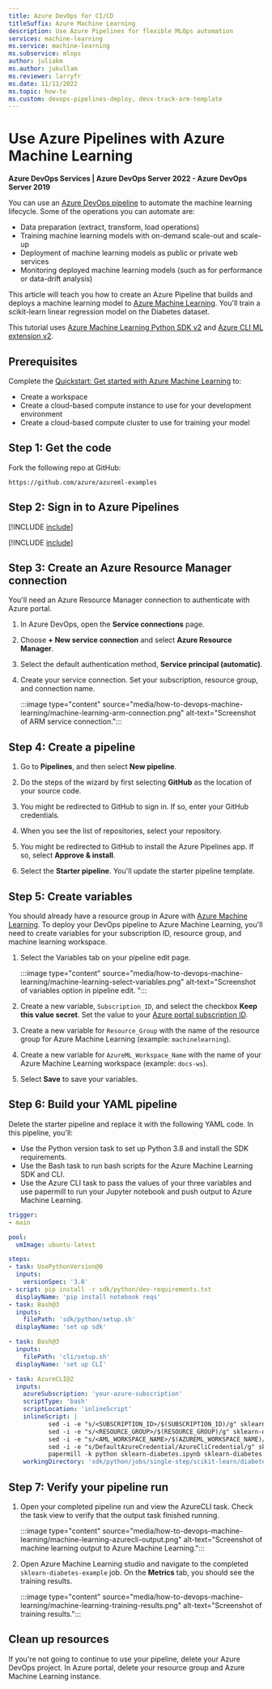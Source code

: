 ```yaml
---
title: Azure DevOps for CI/CD
titleSuffix: Azure Machine Learning
description: Use Azure Pipelines for flexible MLOps automation
services: machine-learning
ms.service: machine-learning
ms.subservice: mlops
author: juliakm
ms.author: jukullam
ms.reviewer: larryfr
ms.date: 11/11/2022
ms.topic: how-to
ms.custom: devops-pipelines-deploy, devx-track-arm-template
---
```


# Use Azure Pipelines with Azure Machine Learning

**Azure DevOps Services | Azure DevOps Server 2022 - Azure DevOps Server 2019**

You can use an [Azure DevOps pipeline](/azure/devops/pipelines/) to automate the machine learning lifecycle. Some of the operations you can automate are:

* Data preparation (extract, transform, load operations)
* Training machine learning models with on-demand scale-out and scale-up
* Deployment of machine learning models as public or private web services
* Monitoring deployed machine learning models (such as for performance or data-drift analysis)

This article will teach you how to create an Azure Pipeline that builds and deploys a machine learning model to [Azure Machine Learning](overview-what-is-azure-machine-learning.md). You'll train a scikit-learn linear regression model on the Diabetes dataset.

This tutorial uses [Azure Machine Learning Python SDK v2](/python/api/overview/azure/ai-ml-readme) and [Azure CLI ML extension v2](/cli/azure/ml). 

## Prerequisites

Complete the [Quickstart: Get started with Azure Machine Learning](quickstart-create-resources.md) to:
* Create a workspace
* Create a cloud-based compute instance to use for your development environment
* Create a cloud-based compute cluster to use for training your model

## Step 1: Get the code

Fork the following repo at GitHub:

```
https://github.com/azure/azureml-examples
```

## Step 2: Sign in to Azure Pipelines

[!INCLUDE [include](~/articles/reusable-content/devops-pipelines/sign-in-azure-pipelines.md)]

[!INCLUDE [include](~/articles/reusable-content/devops-pipelines/create-project.md)]

## Step 3: Create an Azure Resource Manager connection

You'll need an Azure Resource Manager connection to authenticate with Azure portal. 

1. In Azure DevOps, open the **Service connections** page.

1. Choose **+ New service connection** and select **Azure Resource Manager**.

1. Select the default authentication method, **Service principal (automatic)**.

1. Create your service connection. Set your subscription, resource group, and connection name. 

    :::image type="content" source="media/how-to-devops-machine-learning/machine-learning-arm-connection.png" alt-text="Screenshot of ARM service connection.":::


## Step 4: Create a pipeline

1. Go to **Pipelines**, and then select **New pipeline**.

1. Do the steps of the wizard by first selecting **GitHub** as the location of your source code.

1. You might be redirected to GitHub to sign in. If so, enter your GitHub credentials.

1. When you see the list of repositories, select your repository.

1. You might be redirected to GitHub to install the Azure Pipelines app. If so, select **Approve & install**.

1. Select the **Starter pipeline**. You'll update the starter pipeline template.

## Step 5: Create variables

You should already have a resource group in Azure with [Azure Machine Learning](overview-what-is-azure-machine-learning.md). To deploy your DevOps pipeline to Azure Machine Learning, you'll need to create variables for your subscription ID, resource group, and machine learning workspace. 

1. Select the Variables tab on your pipeline edit page.  

    :::image type="content" source="media/how-to-devops-machine-learning/machine-learning-select-variables.png" alt-text="Screenshot of variables option in pipeline edit. ":::   
 
1. Create a new variable, `Subscription_ID`, and select the checkbox **Keep this value secret**. Set the value to your [Azure portal subscription ID](../azure-portal/get-subscription-tenant-id.md).
1. Create a new variable for `Resource_Group` with the name of the resource group for Azure Machine Learning (example: `machinelearning`). 
1. Create a new variable for `AzureML_Workspace_Name` with the name of your Azure Machine Learning workspace (example: `docs-ws`).
1. Select **Save** to save your variables. 

## Step 6: Build your YAML pipeline

Delete the starter pipeline and replace it with the following YAML code. In this pipeline, you'll:

* Use the Python version task to set up Python 3.8 and install the SDK requirements.
* Use the Bash task to run bash scripts for the Azure Machine Learning SDK and CLI.
* Use the Azure CLI task to pass the values of your three variables and use papermill to run your Jupyter notebook and push output to Azure Machine Learning. 

```yaml
trigger:
- main

pool:
  vmImage: ubuntu-latest

steps:
- task: UsePythonVersion@0
  inputs:
    versionSpec: '3.8'
- script: pip install -r sdk/python/dev-requirements.txt
  displayName: 'pip install notebook reqs'
- task: Bash@3
  inputs:
    filePath: 'sdk/python/setup.sh'
  displayName: 'set up sdk'

- task: Bash@3
  inputs:
    filePath: 'cli/setup.sh'
  displayName: 'set up CLI'

- task: AzureCLI@2
  inputs:
    azureSubscription: 'your-azure-subscription'
    scriptType: 'bash'
    scriptLocation: 'inlineScript'
    inlineScript: |
           sed -i -e "s/<SUBSCRIPTION_ID>/$(SUBSCRIPTION_ID)/g" sklearn-diabetes.ipynb
           sed -i -e "s/<RESOURCE_GROUP>/$(RESOURCE_GROUP)/g" sklearn-diabetes.ipynb
           sed -i -e "s/<AML_WORKSPACE_NAME>/$(AZUREML_WORKSPACE_NAME)/g" sklearn-diabetes.ipynb
           sed -i -e "s/DefaultAzureCredential/AzureCliCredential/g" sklearn-diabetes.ipynb
           papermill -k python sklearn-diabetes.ipynb sklearn-diabetes.output.ipynb
    workingDirectory: 'sdk/python/jobs/single-step/scikit-learn/diabetes'
```


## Step 7: Verify your pipeline run

1. Open your completed pipeline run and view the AzureCLI task. Check the task view to verify that the output task finished running. 
 
   :::image type="content" source="media/how-to-devops-machine-learning/machine-learning-azurecli-output.png" alt-text="Screenshot of machine learning output to Azure Machine Learning.":::

1. Open Azure Machine Learning studio and navigate to the completed `sklearn-diabetes-example` job. On the **Metrics** tab, you should see the training results. 

    :::image type="content" source="media/how-to-devops-machine-learning/machine-learning-training-results.png" alt-text="Screenshot of training results.":::

## Clean up resources

If you're not going to continue to use your pipeline, delete your Azure DevOps project. In Azure portal, delete your resource group and Azure Machine Learning instance.
